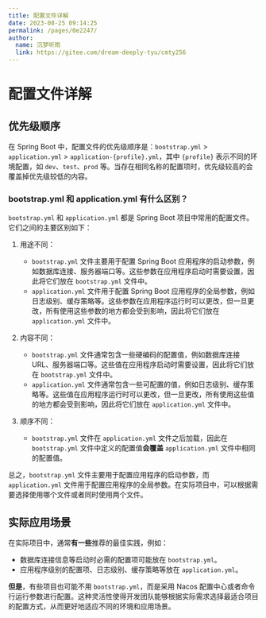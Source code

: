 ```yaml
---
title: 配置文件详解
date: 2023-08-25 09:14:25
permalink: /pages/0e2247/
author: 
  name: 沉梦听雨
  link: https://gitee.com/dream-deeply-tyu/cmty256
---
```

# 配置文件详解

## 优先级顺序

在 Spring Boot 中，配置文件的优先级顺序是：`bootstrap.yml` > `application.yml` > `application-{profile}.yml`，其中 `{profile}` 表示不同的环境配置，如 `dev`、`test`、`prod` 等。当存在相同名称的配置项时，优先级较高的会覆盖掉优先级较低的内容。

### bootstrap.yml 和 application.yml 有什么区别？

`bootstrap.yml` 和 `application.yml` 都是 Spring Boot 项目中常用的配置文件。它们之间的主要区别如下：

1. 用途不同：
   - `bootstrap.yml` 文件主要用于配置 Spring Boot 应用程序的启动参数，例如数据库连接、服务器端口等。这些参数在应用程序启动时需要设置，因此将它们放在 `bootstrap.yml` 文件中。
   - `application.yml` 文件用于配置 Spring Boot 应用程序的全局参数，例如日志级别、缓存策略等。这些参数在应用程序运行时可以更改，但一旦更改，所有使用这些参数的地方都会受到影响，因此将它们放在 `application.yml` 文件中。

2. 内容不同：
   - `bootstrap.yml` 文件通常包含一些硬编码的配置值，例如数据库连接 URL、服务器端口等。这些值在应用程序启动时需要设置，因此将它们放在 `bootstrap.yml` 文件中。
   - `application.yml` 文件通常包含一些可配置的值，例如日志级别、缓存策略等。这些值在应用程序运行时可以更改，但一旦更改，所有使用这些值的地方都会受到影响，因此将它们放在 `application.yml` 文件中。

3. 顺序不同：
   - `bootstrap.yml` 文件在 `application.yml` 文件之后加载，因此在 `bootstrap.yml` 文件中定义的配置值**会覆盖** `application.yml` 文件中相同的配置值。

总之，`bootstrap.yml` 文件主要用于配置应用程序的启动参数，而 `application.yml` 文件用于配置应用程序的全局参数。在实际项目中，可以根据需要选择使用哪个文件或者同时使用两个文件。

## 实际应用场景

在实际项目中，通常**有一些**推荐的最佳实践，例如：

- 数据库连接信息等启动时必需的配置项可能放在 `bootstrap.yml`。
- 应用程序级别的配置项、日志级别、缓存策略等放在 `application.yml`。

**但是**，有些项目也可能不用 `bootstrap.yml`，而是采用 Nacos 配置中心或者命令行运行参数进行配置。这种灵活性使得开发团队能够根据实际需求选择最适合项目的配置方式，从而更好地适应不同的环境和应用场景。